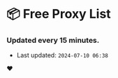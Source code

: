 # :package: Free Proxy List
### Updated every 15 minutes.

- Last updated: `2024-07-10 06:38`

:heart:
